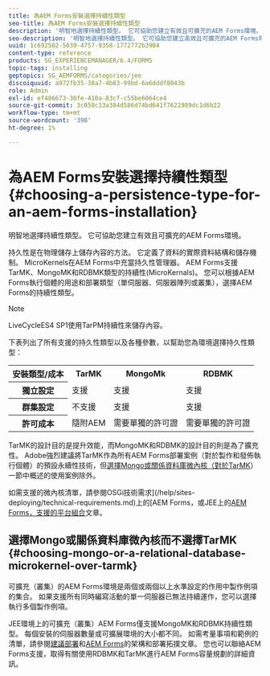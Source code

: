 ```yaml
---
title: 為AEM Forms安裝選擇持續性類型
seo-title: 為AEM Forms安裝選擇持續性類型
description: '明智地選擇持續性類型。 它可協助您建立有效且可擴充的AEM Forms環境。 '
seo-description: '明智地選擇持續性類型。 它可協助您建立高效且可擴充的AEM Forms環境。 '
uuid: 1c692502-5039-4757-9358-1772772b3904
content-type: reference
products: SG_EXPERIENCEMANAGER/6.4/FORMS
topic-tags: installing
geptopics: SG_AEMFORMS/categories/jee
discoiquuid: a972fb35-38a7-4b83-99bd-6a6dddf8043b
role: Admin
exl-id: ef486673-30fe-410a-83cf-c55be6064ce4
source-git-commit: 3c050c33a384d586d74bd641f7622989dc1d6b22
workflow-type: tm+mt
source-wordcount: '398'
ht-degree: 1%

---
```


# 為AEM Forms安裝選擇持續性類型 {#choosing-a-persistence-type-for-an-aem-forms-installation}

明智地選擇持續性類型。 它可協助您建立有效且可擴充的AEM Forms環境。

持久性是在物理儲存上儲存內容的方法。 它定義了資料的實際資料結構和儲存機制。 MicroKernels在AEM Forms中充當持久性管理器。 AEM Forms支援TarMK、MongoMK和RDBMK類型的持續性(MicroKernals)。 您可以根據AEM Forms執行個體的用途和部署類型（單伺服器、伺服器陣列或叢集），選擇AEM Forms的持續性類型。

>[!NOTE]
>
>LiveCycleES4 SP1使用TarPM持續性來儲存內容。

下表列出了所有支援的持久性類型以及各種參數，以幫助您為環境選擇持久性類型：

<table> 
 <tbody>
  <tr>
   <th><strong>安裝類型/成本</strong></th> 
   <th><strong>TarMK</strong></th> 
   <th><strong>MongoMk</strong></th> 
   <th><strong>RDBMK</strong></th> 
  </tr>
  <tr>
   <th><strong>獨立設定</strong></th> 
   <td>支援<br /> </td> 
   <td>支援</td> 
   <td>支援</td> 
  </tr>
  <tr>
   <th><strong>群集設定</strong></th> 
   <td>不支援</td> 
   <td>支援</td> 
   <td>支援</td> 
  </tr>
  <tr>
   <th><strong>許可成本</strong></th> 
   <td>隨附AEM </td> 
   <td>需要單獨的許可證</td> 
   <td>需要單獨的許可證</td> 
  </tr>
 </tbody>
</table>

TarMK的設計目的是提升效能，而MongoMK和RDBMK的設計目的則是為了擴充性。 Adobe強烈建議將TarMK作為所有AEM Forms部署案例（對於製作和發佈執行個體）的預設永續性技術，但[選擇Mongo或關係資料庫微內核（對於TarMK](#p-choosing-mongo-or-a-relational-database-microkernel-over-tarmk-p)）一節中概述的使用案例除外。

如需支援的微內核清單，請參閱OSGi技術需求](/help/sites-deploying/technical-requirements.md)上的[AEM Forms，或JEE上的[AEM Forms，支援的平台組合](/help/forms/using/aem-forms-jee-supported-platforms.md)文章。

## 選擇Mongo或關係資料庫微內核而不選擇TarMK {#choosing-mongo-or-a-relational-database-microkernel-over-tarmk}

可擴充（叢集）的AEM Forms環境是兩個或兩個以上水準設定的作用中製作例項的集合。 如果支援所有同時編寫活動的單一伺服器已無法持續運作，您可以選擇執行多個製作例項。

JEE環境上的可擴充（叢集）AEM Forms僅支援MongoMK和RDBMK持續性類型。 每個安裝的伺服器數量或可擴展環境的大小都不同。 如需考量事項和範例的清單，請參閱[建議部署](/help/sites-deploying/recommended-deploys.md)和[AEM Forms](/help/forms/using/aem-forms-architecture-deployment.md)的架構和部署拓撲文章。 您也可以聯絡AEM Forms支援，取得有關使用RDBMK和TarMK進行AEM Forms容量規劃的詳細資訊。
